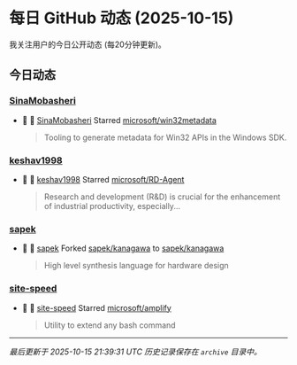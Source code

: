 # 每日 GitHub 动态 (2025-10-15)

我关注用户的今日公开动态 (每20分钟更新)。

## 今日动态

### [SinaMobasheri](https://github.com/SinaMobasheri)
- 🌟 👤 [SinaMobasheri](https://github.com/SinaMobasheri) Starred [microsoft/win32metadata](https://github.com/microsoft/win32metadata)
  > Tooling to generate metadata for Win32 APIs in the Windows SDK.

### [keshav1998](https://github.com/keshav1998)
- 🌟 👤 [keshav1998](https://github.com/keshav1998) Starred [microsoft/RD-Agent](https://github.com/microsoft/RD-Agent)
  > Research and development (R&D) is crucial for the enhancement of industrial productivity, especially...

### [sapek](https://github.com/sapek)
- 🍴 👤 [sapek](https://github.com/sapek) Forked [sapek/kanagawa](https://github.com/sapek/kanagawa) to [sapek/kanagawa](https://github.com/sapek/kanagawa)
  > High level synthesis language for hardware design

### [site-speed](https://github.com/site-speed)
- 🌟 👤 [site-speed](https://github.com/site-speed) Starred [microsoft/amplify](https://github.com/microsoft/amplify)
  > Utility to extend any bash command


---
*最后更新于 2025-10-15 21:39:31 UTC*
*历史记录保存在 `archive` 目录中。*
